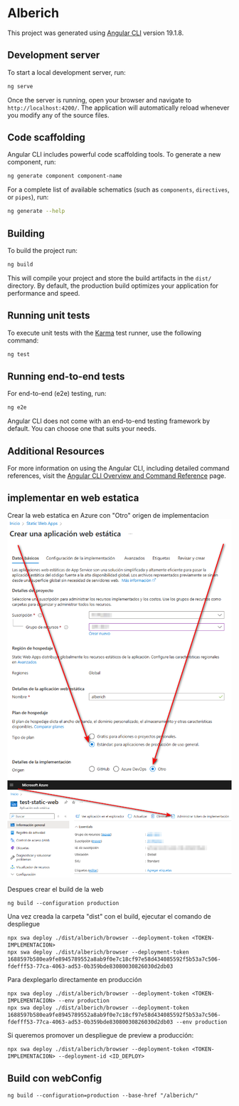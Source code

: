 # Alberich

This project was generated using [Angular CLI](https://github.com/angular/angular-cli) version 19.1.8.

## Development server

To start a local development server, run:

```bash
ng serve
```

Once the server is running, open your browser and navigate to `http://localhost:4200/`. The application will automatically reload whenever you modify any of the source files.

## Code scaffolding

Angular CLI includes powerful code scaffolding tools. To generate a new component, run:

```bash
ng generate component component-name
```

For a complete list of available schematics (such as `components`, `directives`, or `pipes`), run:

```bash
ng generate --help
```

## Building

To build the project run:

```bash
ng build
```

This will compile your project and store the build artifacts in the `dist/` directory. By default, the production build optimizes your application for performance and speed.

## Running unit tests

To execute unit tests with the [Karma](https://karma-runner.github.io) test runner, use the following command:

```bash
ng test
```

## Running end-to-end tests

For end-to-end (e2e) testing, run:

```bash
ng e2e
```

Angular CLI does not come with an end-to-end testing framework by default. You can choose one that suits your needs.

## Additional Resources

For more information on using the Angular CLI, including detailed command references, visit the [Angular CLI Overview and Command Reference](https://angular.dev/tools/cli) page.

## implementar en web estatica
Crear la web estatica en Azure con "Otro" origen de implementacion
![alt text](image.png)
![alt text](image2.png)

Despues crear el build de la web
```
ng build --configuration production

```

Una vez creada la carpeta "dist" con el build, ejecutar el comando de despliegue
```
npx swa deploy ./dist/alberich/browser --deployment-token <TOKEN-IMPLEMENTACION>
npx swa deploy ./dist/alberich/browser --deployment-token 1688597b580ea9fe8945789552a8ab9f0e7c18cf97e58d434085592f5b53a7c506-fdefff53-77ca-4063-ad53-0b359bde83080030826030d2db03
```
Para dexplegarlo directamente en producción
```
npx swa deploy ./dist/alberich/browser --deployment-token <TOKEN-IMPLEMENTACION> --env production
npx swa deploy ./dist/alberich/browser --deployment-token 1688597b580ea9fe8945789552a8ab9f0e7c18cf97e58d434085592f5b53a7c506-fdefff53-77ca-4063-ad53-0b359bde83080030826030d2db03 --env production
```
Si queremos promover un despliegue de preview a producción:
```
npx swa deploy ./dist/alberich/browser --deployment-token <TOKEN-IMPLEMENTACION> --deployment-id <ID_DEPLOY>
```

## Build con webConfig
```
ng build --configuration=production --base-href "/alberich/"
```

